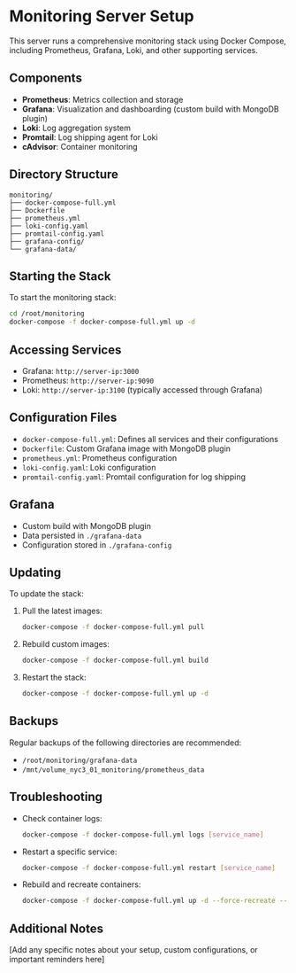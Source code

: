 # Monitoring Server Setup

This server runs a comprehensive monitoring stack using Docker Compose, including Prometheus, Grafana, Loki, and other supporting services.

## Components

- **Prometheus**: Metrics collection and storage
- **Grafana**: Visualization and dashboarding (custom build with MongoDB plugin)
- **Loki**: Log aggregation system
- **Promtail**: Log shipping agent for Loki
- **cAdvisor**: Container monitoring

## Directory Structure

```
monitoring/
├── docker-compose-full.yml
├── Dockerfile
├── prometheus.yml
├── loki-config.yaml
├── promtail-config.yaml
├── grafana-config/
└── grafana-data/
```

## Starting the Stack

To start the monitoring stack:

```bash
cd /root/monitoring
docker-compose -f docker-compose-full.yml up -d
```

## Accessing Services

- Grafana: `http://server-ip:3000`
- Prometheus: `http://server-ip:9090`
- Loki: `http://server-ip:3100` (typically accessed through Grafana)

## Configuration Files

- `docker-compose-full.yml`: Defines all services and their configurations
- `Dockerfile`: Custom Grafana image with MongoDB plugin
- `prometheus.yml`: Prometheus configuration
- `loki-config.yaml`: Loki configuration
- `promtail-config.yaml`: Promtail configuration for log shipping

## Grafana

- Custom build with MongoDB plugin
- Data persisted in `./grafana-data`
- Configuration stored in `./grafana-config`

## Updating

To update the stack:

1. Pull the latest images:
   ```bash
   docker-compose -f docker-compose-full.yml pull
   ```
2. Rebuild custom images:
   ```bash
   docker-compose -f docker-compose-full.yml build
   ```
3. Restart the stack:
   ```bash
   docker-compose -f docker-compose-full.yml up -d
   ```

## Backups

Regular backups of the following directories are recommended:
- `/root/monitoring/grafana-data`
- `/mnt/volume_nyc3_01_monitoring/prometheus_data`

## Troubleshooting

- Check container logs:
  ```bash
  docker-compose -f docker-compose-full.yml logs [service_name]
  ```
- Restart a specific service:
  ```bash
  docker-compose -f docker-compose-full.yml restart [service_name]
  ```
- Rebuild and recreate containers:
  ```bash
  docker-compose -f docker-compose-full.yml up -d --force-recreate --build
  ```

## Additional Notes

[Add any specific notes about your setup, custom configurations, or important reminders here]
